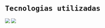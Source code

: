 

# `Tecnologias utilizadas`
<div><img src="https://www.aikonbox.com.br/icons?i=javascript">
 <img src="https://www.aikonbox.com.br/icons?i=nodejs"><div/>
